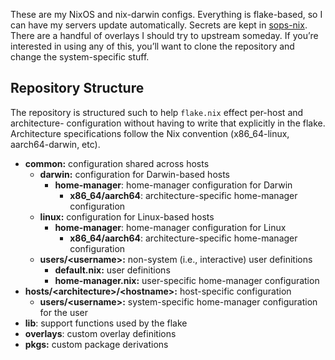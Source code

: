 These are my NixOS and nix-darwin configs. Everything is flake-based, so I can have my servers
update automatically. Secrets are kept in [sops-nix][1]. There are a handful of overlays I should
try to upstream someday. If you’re interested in using any of this, you’ll want to clone the
repository and change the system-specific stuff.

## Repository Structure

The repository is structured such to help `flake.nix` effect per-host and architecture- 
configuration without having to write that explicitly in the flake. Architecture specifications
follow the Nix convention (x86_64-linux, aarch64-darwin, etc).

- **common:** configuration shared across hosts
  - **darwin:** configuration for Darwin-based hosts
    - **home-manager**: home-manager configuration for Darwin
      - **x86_64/aarch64**: architecture-specific home-manager configuration
  - **linux:** configuration for Linux-based hosts
    - **home-manager**: home-manager configuration for Linux
      - **x86_64/aarch64**: architecture-specific home-manager configuration
  - **users/&lt;username&gt;:** non-system (i.e., interactive) user definitions
    - **default.nix:** user definitions
    - **home-manager.nix:** user-specific home-manager configuration
- **hosts/&lt;architecture&gt;/&lt;hostname&gt;:** host-specific configuration
  - **users/&lt;username&gt;:** system-specific home-manager configuration for the user
- **lib**: support functions used by the flake
- **overlays**: custom overlay definitions
- **pkgs:** custom package derivations

[1]: https://github.com/Mic92/sops-nix
